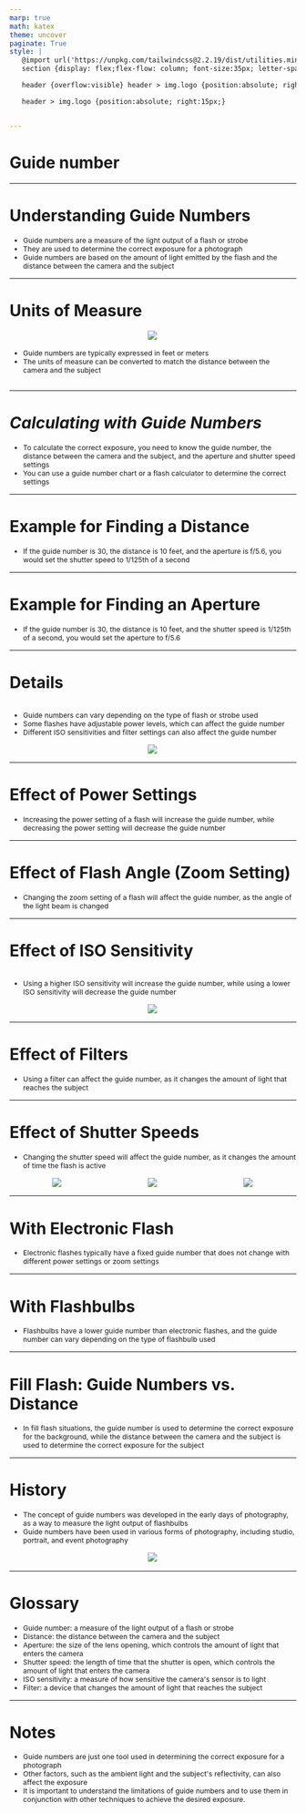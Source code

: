 ```yaml
---
marp: true
math: katex
theme: uncover
paginate: True
style: |
   @import url('https://unpkg.com/tailwindcss@2.2.19/dist/utilities.min.css');
   section {display: flex;flex-flow: column; font-size:35px; letter-spacing:1.4px;}

   header {overflow:visible} header > img.logo {position:absolute; right:15px;}

   header > img.logo {position:absolute; right:15px;}


---
```

<!-- backgroundImage: url('backgrounds/aaabstract (11).png') -->
<!-- _class: lead -->

 # Guide number

---
<style scoped>p,li {font-size:0.88em}</style>

 # **Understanding Guide Numbers**
- Guide numbers are a measure of the light output of a flash or strobe
- They are used to determine the correct exposure for a photograph
- Guide numbers are based on the amount of light emitted by the flash and the distance between the camera and the subject


---
<style scoped>p,li {font-size:0.88em}</style>

 # Units of Measure
<div style='flex:1 1 auto; min-height:0;' class="grid grid-cols-8 gap-4">
<div style='display:flex; flex-flow:column; min-height:0;' class="col-span-4">

<div style="display: flex; flex: 1 1 auto; flex-flow: row; min-height: 0"><div style="display: flex; flex: 1 1 auto; justify-content: center;min-height:0;min-width:0; margin-bottom:0.1em;;margin-right:0.15em">
<img style='object-fit: contain; max-height:100%; max-width:100%; background-color: rgba(0,0,0,0);' src='https://upload.wikimedia.org/wikipedia/commons/thumb/b/bc/Distance_times_fstop.jpg/302px-Distance_times_fstop.jpg'/>
</div>
</div>

</div>

<div style='display:flex; flex-flow:column; min-height:0;' class="col-span-4">

- Guide numbers are typically expressed in feet or meters
- The units of measure can be converted to match the distance between the camera and the subject
</div>

</div>


---
<style scoped>p,li {font-size:0.92em}</style>

 # _Calculating with Guide Numbers_
- To calculate the correct exposure, you need to know the guide number, the distance between the camera and the subject, and the aperture and shutter speed settings
- You can use a guide number chart or a flash calculator to determine the correct settings


---
<style scoped>p,li {font-size:0.96em}</style>

 # Example for Finding a Distance
- If the guide number is 30, the distance is 10 feet, and the aperture is f/5.6, you would set the shutter speed to 1/125th of a second


---
<style scoped>p,li {font-size:0.96em}</style>

 # Example for Finding an Aperture
- If the guide number is 30, the distance is 10 feet, and the shutter speed is 1/125th of a second, you would set the aperture to f/5.6


---
<style scoped>p,li {font-size:0.84em}</style>

 # **Details**
<div style='flex:1 1 auto; min-height:0;' class="grid grid-cols-8 gap-4">
<div style='display:flex; flex-flow:column; min-height:0;' class="col-span-4">

- Guide numbers can vary depending on the type of flash or strobe used
- Some flashes have adjustable power levels, which can affect the guide number
- Different ISO sensitivities and filter settings can also affect the guide number
</div>

<div style='display:flex; flex-flow:column; min-height:0;' class="col-span-4">

<div style="display: flex; flex: 1 1 auto; flex-flow: row; min-height: 0"><div style="display: flex; flex: 1 1 auto; justify-content: center;min-height:0;min-width:0; margin-bottom:0.1em;;margin-right:0.15em">
<img style='object-fit: contain; max-height:100%; max-width:100%; background-color: rgba(0,0,0,0);' src='https://upload.wikimedia.org/wikipedia/commons/thumb/5/5f/Sekonic_L-358_Flash_Master.jpg/220px-Sekonic_L-358_Flash_Master.jpg'/>
</div>
</div>

</div>

</div>


---
<style scoped>p,li {font-size:0.96em}</style>

 # Effect of Power Settings
- Increasing the power setting of a flash will increase the guide number, while decreasing the power setting will decrease the guide number


---
<style scoped>p,li {font-size:0.96em}</style>

 # Effect of Flash Angle (Zoom Setting)

- Changing the zoom setting of a flash will affect the guide number, as the angle of the light beam is changed

---
<style scoped>p,li {font-size:0.92em}</style>

 # Effect of ISO Sensitivity
<div style='flex:1 1 auto; min-height:0;' class="grid grid-cols-8 gap-4">
<div style='display:flex; flex-flow:column; min-height:0;' class="col-span-4">

- Using a higher ISO sensitivity will increase the guide number, while using a lower ISO sensitivity will decrease the guide number
</div>

<div style='display:flex; flex-flow:column; min-height:0;' class="col-span-4">

<div style="display: flex; flex: 1 1 auto; flex-flow: row; min-height: 0"><div style="display: flex; flex: 1 1 auto; justify-content: center;min-height:0;min-width:0; margin-bottom:0.1em;;margin-right:0.15em">
<img style='object-fit: contain; max-height:100%; max-width:100%; background-color: rgba(0,0,0,0);' src='https://upload.wikimedia.org/wikipedia/commons/thumb/3/3b/ISO_12%2C800_night-time_flash.jpg/400px-ISO_12%2C800_night-time_flash.jpg'/>
</div>
</div>

</div>

</div>


---
<style scoped>p,li {font-size:0.96em}</style>

 # Effect of Filters

- Using a filter can affect the guide number, as it changes the amount of light that reaches the subject

---
<style scoped>p,li {font-size:0.84em}</style>

 # Effect of Shutter Speeds
- Changing the shutter speed will affect the guide number, as it changes the amount of time the flash is active
<div style="display: flex; flex: 1 1 auto; flex-flow: row; min-height: 0"><div style="display: flex; flex: 1 1 auto; justify-content: center;min-height:0;min-width:0; margin-bottom:0.1em;;margin-right:0.15em">
<img style='object-fit: contain; max-height:100%; max-width:100%; background-color: rgba(0,0,0,0);' src='https://upload.wikimedia.org/wikipedia/commons/thumb/d/d7/Flash_sync_failure.jpg/240px-Flash_sync_failure.jpg'/>
</div>
<div style="display: flex; flex: 1 1 auto; justify-content: center;min-height:0;min-width:0; margin-bottom:0.1em;;margin-right:0.15em">
<img style='object-fit: contain; max-height:100%; max-width:100%; background-color: rgba(0,0,0,0);' src='https://upload.wikimedia.org/wikipedia/commons/thumb/c/c3/E._Leitz_Wetzlar_flash_-_1.JPG/240px-E._Leitz_Wetzlar_flash_-_1.JPG'/>
</div>
<div style="display: flex; flex: 1 1 auto; justify-content: center;min-height:0;min-width:0; margin-bottom:0.1em;;margin-right:0.15em">
<img style='object-fit: contain; max-height:100%; max-width:100%; background-color: rgba(0,0,0,0);' src='https://upload.wikimedia.org/wikipedia/commons/thumb/1/13/GE-Synchro-Press-No.11.svg/460px-GE-Synchro-Press-No.11.svg.png'/>
</div>
</div>


---
<style scoped>p,li {font-size:0.96em}</style>

 # With Electronic Flash
- Electronic flashes typically have a fixed guide number that does not change with different power settings or zoom settings


---
<style scoped>p,li {font-size:0.96em}</style>

 # With Flashbulbs
- Flashbulbs have a lower guide number than electronic flashes, and the guide number can vary depending on the type of flashbulb used


---
<style scoped>p,li {font-size:0.96em}</style>

 # Fill Flash: Guide Numbers vs. Distance
- In fill flash situations, the guide number is used to determine the correct exposure for the background, while the distance between the camera and the subject is used to determine the correct exposure for the subject


---
<style scoped>p,li {font-size:0.88em}</style>

 # History
- The concept of guide numbers was developed in the early days of photography, as a way to measure the light output of flashbulbs
- Guide numbers have been used in various forms of photography, including studio, portrait, and event photography
<div style="display: flex; flex: 1 1 auto; flex-flow: row; min-height: 0"><div style="display: flex; flex: 1 1 auto; justify-content: center;min-height:0;min-width:0; margin-bottom:0.1em;;margin-right:0.15em">
<img style='object-fit: contain; max-height:100%; max-width:100%; background-color: rgba(0,0,0,0);' src='https://upload.wikimedia.org/wikipedia/commons/thumb/1/1d/1909_Victor_Flash_Lamp.jpg/240px-1909_Victor_Flash_Lamp.jpg'/>
</div>
</div>


---
<style scoped>p,li {font-size:0.76em}</style>

 # Glossary
- Guide number: a measure of the light output of a flash or strobe
- Distance: the distance between the camera and the subject
- Aperture: the size of the lens opening, which controls the amount of light that enters the camera
- Shutter speed: the length of time that the shutter is open, which controls the amount of light that enters the camera
- ISO sensitivity: a measure of how sensitive the camera's sensor is to light
- Filter: a device that changes the amount of light that reaches the subject


---
<style scoped>p,li {font-size:0.88em}</style>

 # Notes

- Guide numbers are just one tool used in determining the correct exposure for a photograph
- Other factors, such as the ambient light and the subject's reflectivity, can also affect the exposure
- It is important to understand the limitations of guide numbers and to use them in conjunction with other techniques to achieve the desired exposure.